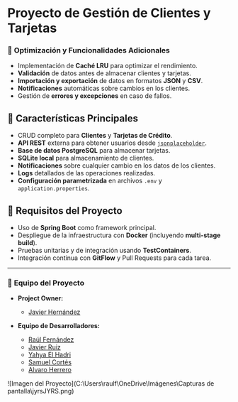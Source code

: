 # Proyecto de Gestión de Clientes y Tarjetas

### 📝 **Optimización y Funcionalidades Adicionales**
- Implementación de **Caché LRU** para optimizar el rendimiento.
- **Validación** de datos antes de almacenar clientes y tarjetas.
- **Importación y exportación** de datos en formatos **JSON** y **CSV**.
- **Notificaciones** automáticas sobre cambios en los clientes.
- Gestión de **errores y excepciones** en caso de fallos.

## 📌 **Características Principales**

- CRUD completo para **Clientes** y **Tarjetas de Crédito**.
- **API REST** externa para obtener usuarios desde [`jsonplaceholder`](https://jsonplaceholder.typicode.com/users).
- **Base de datos PostgreSQL** para almacenar tarjetas.
- **SQLite local** para almacenamiento de clientes.
- **Notificaciones** sobre cualquier cambio en los datos de los clientes.
- **Logs** detallados de las operaciones realizadas.
- **Configuración parametrizada** en archivos `.env` y `application.properties`.

## 🚀 **Requisitos del Proyecto**

- Uso de **Spring Boot** como framework principal.
- Despliegue de la infraestructura con **Docker** (incluyendo **multi-stage build**).
- Pruebas unitarias y de integración usando **TestContainers**.
- Integración continua con **GitFlow** y Pull Requests para cada tarea.

---

### 👥 **Equipo del Proyecto**

- **Project Owner:**
  - [Javier Hernández](https://github.com/Javierhvicente)

- **Equipo de Desarrolladores:**
  - [Raúl Fernández](https://github.com/rraul10)
  - [Javier Ruiz](https://github.com/javi97ruiz)
  - [Yahya El Hadri](https://github.com/13elhadri)
  - [Samuel Cortés](https://github.com/Samuceese)
  - [Alvaro Herrero](https://github.com/alvarito304)

![Imagen del Proyecto](C:\Users\raulf\OneDrive\Imágenes\Capturas de pantalla\jyrsJYRS.png)

